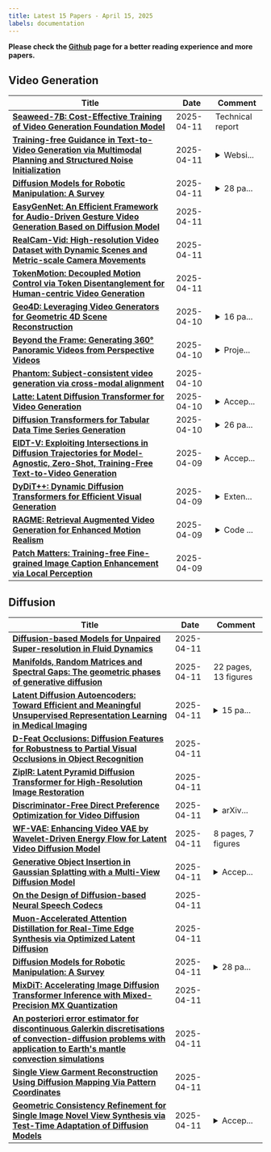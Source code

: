 ```yaml
---
title: Latest 15 Papers - April 15, 2025
labels: documentation
---
```

**Please check the [Github](https://github.com/zezhishao/MTS_Daily_ArXiv) page for a better reading experience and more papers.**

## Video Generation
| **Title** | **Date** | **Comment** |
| --- | --- | --- |
| **[Seaweed-7B: Cost-Effective Training of Video Generation Foundation Model](http://arxiv.org/abs/2504.08685v1)** | 2025-04-11 | Technical report |
| **[Training-free Guidance in Text-to-Video Generation via Multimodal Planning and Structured Noise Initialization](http://arxiv.org/abs/2504.08641v1)** | 2025-04-11 | <details><summary>Websi...</summary><p>Website: https://video-msg.github.io; The first three authors contributed equally</p></details> |
| **[Diffusion Models for Robotic Manipulation: A Survey](http://arxiv.org/abs/2504.08438v1)** | 2025-04-11 | <details><summary>28 pa...</summary><p>28 pages, 1 figure, 2 tables</p></details> |
| **[EasyGenNet: An Efficient Framework for Audio-Driven Gesture Video Generation Based on Diffusion Model](http://arxiv.org/abs/2504.08344v1)** | 2025-04-11 |  |
| **[RealCam-Vid: High-resolution Video Dataset with Dynamic Scenes and Metric-scale Camera Movements](http://arxiv.org/abs/2504.08212v1)** | 2025-04-11 |  |
| **[TokenMotion: Decoupled Motion Control via Token Disentanglement for Human-centric Video Generation](http://arxiv.org/abs/2504.08181v1)** | 2025-04-11 |  |
| **[Geo4D: Leveraging Video Generators for Geometric 4D Scene Reconstruction](http://arxiv.org/abs/2504.07961v1)** | 2025-04-10 | <details><summary>16 pa...</summary><p>16 pages, 5 figures, Project page: https://geo4d.github.io/</p></details> |
| **[Beyond the Frame: Generating 360° Panoramic Videos from Perspective Videos](http://arxiv.org/abs/2504.07940v1)** | 2025-04-10 | <details><summary>Proje...</summary><p>Project page: https://red-fairy.github.io/argus/</p></details> |
| **[Phantom: Subject-consistent video generation via cross-modal alignment](http://arxiv.org/abs/2502.11079v2)** | 2025-04-10 |  |
| **[Latte: Latent Diffusion Transformer for Video Generation](http://arxiv.org/abs/2401.03048v2)** | 2025-04-10 | <details><summary>Accep...</summary><p>Accepted by Transactions on Machine Learning Research 2025; Project page: https://maxin-cn.github.io/latte_project</p></details> |
| **[Diffusion Transformers for Tabular Data Time Series Generation](http://arxiv.org/abs/2504.07566v1)** | 2025-04-10 | <details><summary>26 pa...</summary><p>26 pages, 19 figures, 13 tables</p></details> |
| **[EIDT-V: Exploiting Intersections in Diffusion Trajectories for Model-Agnostic, Zero-Shot, Training-Free Text-to-Video Generation](http://arxiv.org/abs/2504.06861v1)** | 2025-04-09 | <details><summary>Accep...</summary><p>Accepted at IEEE/CVF Conference on Computer Vision and Pattern Recognition (CVPR) 2025</p></details> |
| **[DyDiT++: Dynamic Diffusion Transformers for Efficient Visual Generation](http://arxiv.org/abs/2504.06803v1)** | 2025-04-09 | <details><summary>Exten...</summary><p>Extended journal version for ICLR. arXiv admin note: substantial text overlap with arXiv:2410.03456</p></details> |
| **[RAGME: Retrieval Augmented Video Generation for Enhanced Motion Realism](http://arxiv.org/abs/2504.06672v1)** | 2025-04-09 | <details><summary>Code ...</summary><p>Code available at: https://github.com/helia95/ragme</p></details> |
| **[Patch Matters: Training-free Fine-grained Image Caption Enhancement via Local Perception](http://arxiv.org/abs/2504.06666v1)** | 2025-04-09 |  |

## Diffusion
| **Title** | **Date** | **Comment** |
| --- | --- | --- |
| **[Diffusion-based Models for Unpaired Super-resolution in Fluid Dynamics](http://arxiv.org/abs/2504.05443v2)** | 2025-04-11 |  |
| **[Manifolds, Random Matrices and Spectral Gaps: The geometric phases of generative diffusion](http://arxiv.org/abs/2410.05898v7)** | 2025-04-11 | 22 pages, 13 figures |
| **[Latent Diffusion Autoencoders: Toward Efficient and Meaningful Unsupervised Representation Learning in Medical Imaging](http://arxiv.org/abs/2504.08635v1)** | 2025-04-11 | <details><summary>15 pa...</summary><p>15 pages, 9 figures, 7 tables</p></details> |
| **[D-Feat Occlusions: Diffusion Features for Robustness to Partial Visual Occlusions in Object Recognition](http://arxiv.org/abs/2504.06432v2)** | 2025-04-11 |  |
| **[ZipIR: Latent Pyramid Diffusion Transformer for High-Resolution Image Restoration](http://arxiv.org/abs/2504.08591v1)** | 2025-04-11 |  |
| **[Discriminator-Free Direct Preference Optimization for Video Diffusion](http://arxiv.org/abs/2504.08542v1)** | 2025-04-11 | <details><summary>arXiv...</summary><p>arXiv admin note: text overlap with arXiv:2412.14167 by other authors</p></details> |
| **[WF-VAE: Enhancing Video VAE by Wavelet-Driven Energy Flow for Latent Video Diffusion Model](http://arxiv.org/abs/2411.17459v3)** | 2025-04-11 | 8 pages, 7 figures |
| **[Generative Object Insertion in Gaussian Splatting with a Multi-View Diffusion Model](http://arxiv.org/abs/2409.16938v2)** | 2025-04-11 | <details><summary>Accep...</summary><p>Accepted by Visual Informatics. Project Page: https://github.com/JiuTongBro/MultiView_Inpaint</p></details> |
| **[On the Design of Diffusion-based Neural Speech Codecs](http://arxiv.org/abs/2504.08470v1)** | 2025-04-11 |  |
| **[Muon-Accelerated Attention Distillation for Real-Time Edge Synthesis via Optimized Latent Diffusion](http://arxiv.org/abs/2504.08451v1)** | 2025-04-11 |  |
| **[Diffusion Models for Robotic Manipulation: A Survey](http://arxiv.org/abs/2504.08438v1)** | 2025-04-11 | <details><summary>28 pa...</summary><p>28 pages, 1 figure, 2 tables</p></details> |
| **[MixDiT: Accelerating Image Diffusion Transformer Inference with Mixed-Precision MX Quantization](http://arxiv.org/abs/2504.08398v1)** | 2025-04-11 |  |
| **[An posteriori error estimator for discontinuous Galerkin discretisations of convection-diffusion problems with application to Earth's mantle convection simulations](http://arxiv.org/abs/2504.08382v1)** | 2025-04-11 |  |
| **[Single View Garment Reconstruction Using Diffusion Mapping Via Pattern Coordinates](http://arxiv.org/abs/2504.08353v1)** | 2025-04-11 |  |
| **[Geometric Consistency Refinement for Single Image Novel View Synthesis via Test-Time Adaptation of Diffusion Models](http://arxiv.org/abs/2504.08348v1)** | 2025-04-11 | <details><summary>Accep...</summary><p>Accepted to CVPR 2025 EDGE Workshop. Project page: https://gc-ref.github.io/</p></details> |

